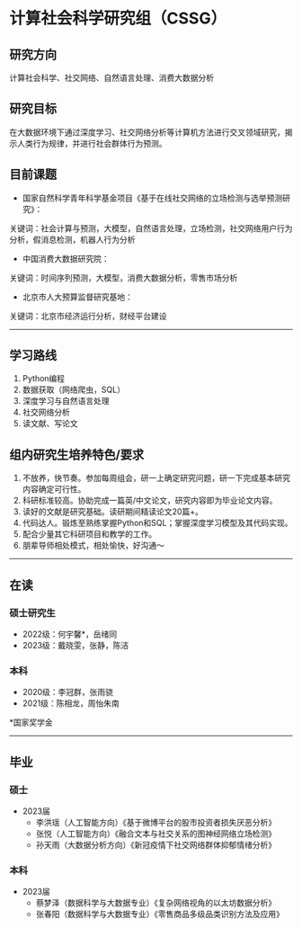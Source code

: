 # 计算社会科学研究组（CSSG）
## 研究方向

计算社会科学、社交网络、自然语言处理、消费大数据分析

## 研究目标

在大数据环境下通过深度学习、社交网络分析等计算机方法进行交叉领域研究，揭示人类行为规律，并进行社会群体行为预测。

## 目前课题

- 国家自然科学青年科学基金项目《基于在线社交网络的立场检测与选举预测研究》：
  

关键词：社会计算与预测，大模型，自然语言处理，立场检测，社交网络用户行为分析，假消息检测，机器人行为分析

- 中国消费大数据研究院：
  

关键词：时间序列预测，大模型，消费大数据分析，零售市场分析
    
- 北京市人大预算监督研究基地：
  

关键词：北京市经济运行分析，财经平台建设

---

## 学习路线

1. Python编程
2. 数据获取（网络爬虫，SQL）
3. 深度学习与自然语言处理
4. 社交网络分析
5. 读文献、写论文

## 组内研究生培养特色/要求

1. 不放养，快节奏。参加每周组会，研一上确定研究问题，研一下完成基本研究内容确定可行性。
2. 科研标准较高。协助完成一篇英/中文论文，研究内容即为毕业论文内容。
3. 读好的文献是研究基础。读研期间精读论文20篇+。
4. 代码达人。锻炼至熟练掌握Python和SQL；掌握深度学习模型及其代码实现。
5. 配合少量其它科研项目和教学的工作。
6. 朋辈导师相处模式，相处愉快，好沟通～

---

## 在读

### 硕士研究生

- 2022级：何宇馨*，岳绪同
- 2023级：戴晓雯，张静，陈洁

###  本科

- 2020级：李冠群，张雨骁
- 2021级：陈相龙，周怡朱南

*国家奖学金

---

## 毕业

### 硕士

- 2023届
    - 李洪瑶（人工智能方向）《基于微博平台的股市投资者损失厌恶分析》
    - 张悦（人工智能方向）《融合文本与社交关系的图神经网络立场检测》
    - 孙天雨（大数据分析方向）《新冠疫情下社交网络群体抑郁情绪分析》

###  本科

- 2023届
    - 蔡梦泽（数据科学与大数据专业）《复杂网络视角的以太坊数据分析》
    - 张春阳（数据科学与大数据专业）《零售商品多级品类识别方法及应用》